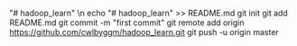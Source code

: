 "# hadoop_learn" \n
echo "# hadoop_learn" >> README.md
git init
git add README.md
git commit -m "first commit"
git remote add origin https://github.com/cwlbyggm/hadoop_learn.git
git push -u origin master
